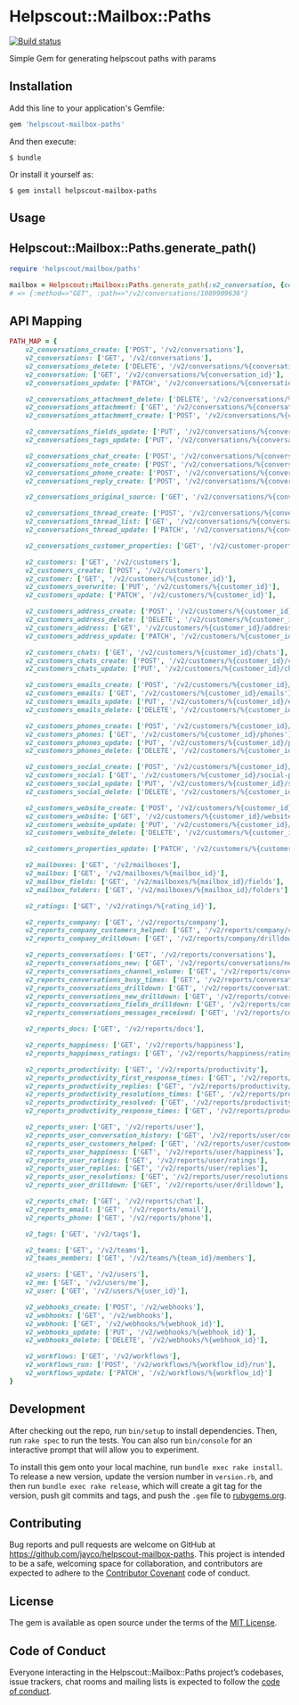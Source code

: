 # Helpscout::Mailbox::Paths

[![Build status](https://badge.buildkite.com/f19b143ad6bbb2fce71a361da78e974be4737e14d578d21b5d.svg)](https://buildkite.com/jayco/helpscout-mailbox-paths)

Simple Gem for generating helpscout paths with params

## Installation

Add this line to your application's Gemfile:

```ruby
gem 'helpscout-mailbox-paths'
```

And then execute:

    $ bundle

Or install it yourself as:

    $ gem install helpscout-mailbox-paths

## Usage

## Helpscout::Mailbox::Paths.generate_path()

```ruby
require 'helpscout/mailbox/paths'

mailbox = Helpscout::Mailbox::Paths.generate_path(:v2_conversation, {conversation_id: 1089909636})
# => {:method=>"GET", :path=>"/v2/conversations/1089909636"}
```

## API Mapping

```ruby
PATH_MAP = {
    v2_conversations_create: ['POST', '/v2/conversations'],
    v2_conversations: ['GET', '/v2/conversations'],
    v2_conversations_delete: ['DELETE', '/v2/conversations/%{conversation_id}'],
    v2_conversation: ['GET', '/v2/conversations/%{conversation_id}'],
    v2_conversations_update: ['PATCH', '/v2/conversations/%{conversation_id}'],

    v2_conversations_attachment_delete: ['DELETE', '/v2/conversations/%{conversation_id}/attachments/%{attachment_id}'],
    v2_conversations_attachment: ['GET', '/v2/conversations/%{conversation_id}/attachments/%{attachment_id}/data'],
    v2_conversations_attachment_create: ['POST', '/v2/conversations/%{conversation_id}/threads/%{thread_id}/attachments'],

    v2_conversations_fields_update: ['PUT', '/v2/conversations/%{conversation_id}/fields'],
    v2_conversations_tags_update: ['PUT', '/v2/conversations/%{conversation_id}/tags'],

    v2_conversations_chat_create: ['POST', '/v2/conversations/%{conversation_id}/chats'],
    v2_conversations_note_create: ['POST', '/v2/conversations/%{conversation_id}/notes'],
    v2_conversations_phone_create: ['POST', '/v2/conversations/%{conversation_id}/phones'],
    v2_conversations_reply_create: ['POST', '/v2/conversations/%{conversation_id}/reply'],

    v2_conversations_original_source: ['GET', '/v2/conversations/%{conversation_id}/threads/%{thread_id}/original-source'],

    v2_conversations_thread_create: ['POST', '/v2/conversations/%{conversation_id}/customer'],
    v2_conversations_thread_list: ['GET', '/v2/conversations/%{conversation_id}/threads'],
    v2_conversations_thread_update: ['PATCH', '/v2/conversations/%{conversation_id}/threads/%{thread_id}'],

    v2_conversations_customer_properties: ['GET', '/v2/customer-properties'],

    v2_customers: ['GET', '/v2/customers'],
    v2_customers_create: ['POST', '/v2/customers'],
    v2_customer: ['GET', '/v2/customers/%{customer_id}'],
    v2_customers_overwrite: ['PUT', '/v2/customers/%{customer_id}'],
    v2_customers_update: ['PATCH', '/v2/customers/%{customer_id}'],

    v2_customers_address_create: ['POST', '/v2/customers/%{customer_id}/address'],
    v2_customers_address_delete: ['DELETE', '/v2/customers/%{customer_id}/address'],
    v2_customers_address: ['GET', '/v2/customers/%{customer_id}/address'],
    v2_customers_address_update: ['PATCH', '/v2/customers/%{customer_id}/address'],

    v2_customers_chats: ['GET', '/v2/customers/%{customer_id}/chats'],
    v2_customers_chats_create: ['POST', '/v2/customers/%{customer_id}/chats/%{chat_id}'],
    v2_customers_chats_update: ['PUT', '/v2/customers/%{customer_id}/chats/%{chat_id}'],

    v2_customers_emails_create: ['POST', '/v2/customers/%{customer_id}/emails'],
    v2_customers_emails: ['GET', '/v2/customers/%{customer_id}/emails'],
    v2_customers_emails_update: ['PUT', '/v2/customers/%{customer_id}/emails/%{email_id}'],
    v2_customers_emails_delete: ['DELETE', '/v2/customers/%{customer_id}/emails/%{email_id}'],

    v2_customers_phones_create: ['POST', '/v2/customers/%{customer_id}/phones'],
    v2_customers_phones: ['GET', '/v2/customers/%{customer_id}/phones'],
    v2_customers_phones_update: ['PUT', '/v2/customers/%{customer_id}/phones/%{phone_id}'],
    v2_customers_phones_delete: ['DELETE', '/v2/customers/%{customer_id}/phones/%{phone_id}'],

    v2_customers_social_create: ['POST', '/v2/customers/%{customer_id}/social-profiles'],
    v2_customers_social: ['GET', '/v2/customers/%{customer_id}/social-profiles'],
    v2_customers_social_update: ['PUT', '/v2/customers/%{customer_id}/social-profiles/%{profile_id}'],
    v2_customers_social_delete: ['DELETE', '/v2/customers/%{customer_id}/social-profiles/%{profile_id}'],

    v2_customers_website_create: ['POST', '/v2/customers/%{customer_id}/websites'],
    v2_customers_website: ['GET', '/v2/customers/%{customer_id}/websites'],
    v2_customers_website_update: ['PUT', '/v2/customers/%{customer_id}/websites/%{website_id}'],
    v2_customers_website_delete: ['DELETE', '/v2/customers/%{customer_id}/websites/%{website_id}'],

    v2_customers_properties_update: ['PATCH', '/v2/customers/%{customer_id}/properties'],

    v2_mailboxes: ['GET', '/v2/mailboxes'],
    v2_mailbox: ['GET', '/v2/mailboxes/%{mailbox_id}'],
    v2_mailbox_fields: ['GET', '/v2/mailboxes/%{mailbox_id}/fields'],
    v2_mailbox_folders: ['GET', '/v2/mailboxes/%{mailbox_id}/folders'],

    v2_ratings: ['GET', '/v2/ratings/%{rating_id}'],

    v2_reports_company: ['GET', '/v2/reports/company'],
    v2_reports_company_customers_helped: ['GET', '/v2/reports/company/customers-helped'],
    v2_reports_company_drilldown: ['GET', '/v2/reports/company/drilldown'],

    v2_reports_conversations: ['GET', '/v2/reports/conversations'],
    v2_reports_conversations_new: ['GET', '/v2/reports/conversations/new'],
    v2_reports_conversations_channel_volume: ['GET', '/v2/reports/conversations/volume-by-channel'],
    v2_reports_conversations_busy_times: ['GET', '/v2/reports/conversations/busy-times'],
    v2_reports_conversations_drilldown: ['GET', '/v2/reports/conversations/drilldown'],
    v2_reports_conversations_new_drilldown: ['GET', '/v2/reports/conversations/new-drilldown'],
    v2_reports_conversations_fields_drilldown: ['GET', '/v2/reports/conversations/fields-drilldown'],
    v2_reports_conversations_messages_received: ['GET', '/v2/reports/conversations/received-messages'],

    v2_reports_docs: ['GET', '/v2/reports/docs'],

    v2_reports_happiness: ['GET', '/v2/reports/happiness'],
    v2_reports_happiness_ratings: ['GET', '/v2/reports/happiness/ratings'],

    v2_reports_productivity: ['GET', '/v2/reports/productivity'],
    v2_reports_productivity_first_response_times: ['GET', '/v2/reports/productivity/first-response-time'],
    v2_reports_productivity_replies: ['GET', '/v2/reports/productivity/replies-sent'],
    v2_reports_productivity_resolutions_times: ['GET', '/v2/reports/productivity/resolution-time'],
    v2_reports_productivity_resolved: ['GET', '/v2/reports/productivity/resolved'],
    v2_reports_productivity_response_times: ['GET', '/v2/reports/productivity/response-time'],

    v2_reports_user: ['GET', '/v2/reports/user'],
    v2_reports_user_conversation_history: ['GET', '/v2/reports/user/conversation-history'],
    v2_reports_user_customers_helped: ['GET', '/v2/reports/user/customers-helped'],
    v2_reports_user_happiness: ['GET', '/v2/reports/user/happiness'],
    v2_reports_user_ratings: ['GET', '/v2/reports/user/ratings'],
    v2_reports_user_replies: ['GET', '/v2/reports/user/replies'],
    v2_reports_user_resolutions: ['GET', '/v2/reports/user/resolutions'],
    v2_reports_user_drilldown: ['GET', '/v2/reports/user/drilldown'],

    v2_reports_chat: ['GET', '/v2/reports/chat'],
    v2_reports_email: ['GET', '/v2/reports/email'],
    v2_reports_phone: ['GET', '/v2/reports/phone'],

    v2_tags: ['GET', '/v2/tags'],

    v2_teams: ['GET', '/v2/teams'],
    v2_teams_members: ['GET', '/v2/teams/%{team_id}/members'],

    v2_users: ['GET', '/v2/users'],
    v2_me: ['GET', '/v2/users/me'],
    v2_user: ['GET', '/v2/users/%{user_id}'],

    v2_webhooks_create: ['POST', '/v2/webhooks'],
    v2_webhooks: ['GET', '/v2/webhooks'],
    v2_webhook: ['GET', '/v2/webhooks/%{webhook_id}'],
    v2_webhooks_update: ['PUT', '/v2/webhooks/%{webhook_id}'],
    v2_webhooks_delete: ['DELETE', '/v2/webhooks/%{webhook_id}'],

    v2_workflows: ['GET', '/v2/workflows'],
    v2_workflows_run: ['POST', '/v2/workflows/%{workflow_id}/run'],
    v2_workflows_update: ['PATCH', '/v2/workflows/%{workflow_id}']
}
```

## Development

After checking out the repo, run `bin/setup` to install dependencies. Then, run `rake spec` to run the tests. You can also run `bin/console` for an interactive prompt that will allow you to experiment.

To install this gem onto your local machine, run `bundle exec rake install`. To release a new version, update the version number in `version.rb`, and then run `bundle exec rake release`, which will create a git tag for the version, push git commits and tags, and push the `.gem` file to [rubygems.org](https://rubygems.org).

## Contributing

Bug reports and pull requests are welcome on GitHub at https://github.com/jayco/helpscout-mailbox-paths. This project is intended to be a safe, welcoming space for collaboration, and contributors are expected to adhere to the [Contributor Covenant](http://contributor-covenant.org) code of conduct.

## License

The gem is available as open source under the terms of the [MIT License](https://opensource.org/licenses/MIT).

## Code of Conduct

Everyone interacting in the Helpscout::Mailbox::Paths project’s codebases, issue trackers, chat rooms and mailing lists is expected to follow the [code of conduct](https://github.com/[USERNAME]/helpscout-mailbox-paths/blob/master/CODE_OF_CONDUCT.md).
